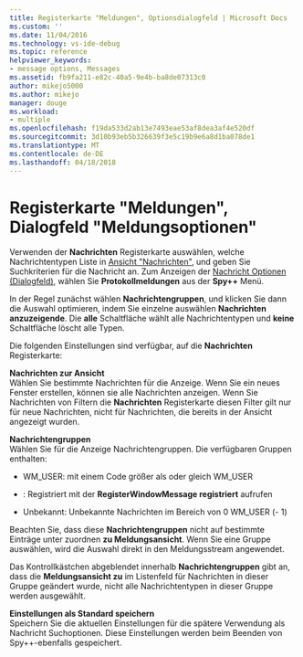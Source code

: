 ```yaml
---
title: Registerkarte "Meldungen", Optionsdialogfeld | Microsoft Docs
ms.custom: ''
ms.date: 11/04/2016
ms.technology: vs-ide-debug
ms.topic: reference
helpviewer_keywords:
- message options, Messages
ms.assetid: fb9fa211-e82c-40a5-9e4b-ba8de07313c0
author: mikejo5000
ms.author: mikejo
manager: douge
ms.workload:
- multiple
ms.openlocfilehash: f19da533d2ab13e7493eae53af8dea3af4e520df
ms.sourcegitcommit: 3d10b93eb5b326639f3e5c19b9e6a8d1ba078de1
ms.translationtype: MT
ms.contentlocale: de-DE
ms.lasthandoff: 04/18/2018
---
```

# <a name="messages-tab-message-options-dialog-box"></a>Registerkarte "Meldungen", Dialogfeld "Meldungsoptionen"
Verwenden der **Nachrichten** Registerkarte auswählen, welche Nachrichtentypen Liste in [Ansicht "Nachrichten"](../debugger/messages-view.md), und geben Sie Suchkriterien für die Nachricht an. Zum Anzeigen der [Nachricht Optionen (Dialogfeld)](../debugger/message-options-dialog-box.md), wählen Sie **Protokollmeldungen** aus der **Spy++** Menü.  
  
 In der Regel zunächst wählen **Nachrichtengruppen**, und klicken Sie dann die Auswahl optimieren, indem Sie einzelne auswählen **Nachrichten anzuzeigende**. Die **alle** Schaltfläche wählt alle Nachrichtentypen und **keine** Schaltfläche löscht alle Typen.  
  
 Die folgenden Einstellungen sind verfügbar, auf die **Nachrichten** Registerkarte:  
  
 **Nachrichten zur Ansicht**  
 Wählen Sie bestimmte Nachrichten für die Anzeige. Wenn Sie ein neues Fenster erstellen, können sie alle Nachrichten anzeigen. Wenn Sie Nachrichten von Filtern die **Nachrichten** Registerkarte diesen Filter gilt nur für neue Nachrichten, nicht für Nachrichten, die bereits in der Ansicht angezeigt wurden.  
  
 **Nachrichtengruppen**  
 Wählen Sie für die Anzeige Nachrichtengruppen. Die verfügbaren Gruppen enthalten:  
  
-   WM_USER: mit einem Code größer als oder gleich WM_USER  
  
-   : Registriert mit der **RegisterWindowMessage registriert** aufrufen  
  
-   Unbekannt: Unbekannte Nachrichten im Bereich von 0 WM_USER (- 1)  
  
 Beachten Sie, dass diese **Nachrichtengruppen** nicht auf bestimmte Einträge unter zuordnen **zu Meldungsansicht**. Wenn Sie eine Gruppe auswählen, wird die Auswahl direkt in den Meldungsstream angewendet.  
  
 Das Kontrollkästchen abgeblendet innerhalb **Nachrichtengruppen** gibt an, dass die **Meldungsansicht zu** im Listenfeld für Nachrichten in dieser Gruppe geändert wurde, nicht alle Nachrichtentypen in dieser Gruppe werden ausgewählt.  
  
 **Einstellungen als Standard speichern**  
 Speichern Sie die aktuellen Einstellungen für die spätere Verwendung als Nachricht Suchoptionen. Diese Einstellungen werden beim Beenden von Spy++-ebenfalls gespeichert.